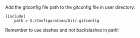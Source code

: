 Add the gitconfig file path to the gitconfig file in user directory:

```
[include]
	path = X:/Configuration/Git/.gitconfig
```

Remember to use slashes and not backslashes in path!
